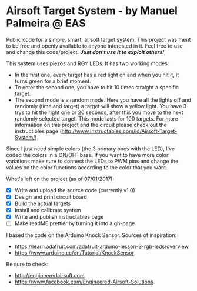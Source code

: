 # Airsoft Target System - by Manuel Palmeira @ EAS

Public code for a simple, smart, airsoft target system. This project was ment to be free and openly available to anyone interested in it. Feel free to use and change this code/project.
**_Just don't use it to exploit others!_**

This system uses piezos and RGY LEDs. It has two working modes:
- In the first one, every target has a red light on and when you hit it, it turns green for a brief moment.
- To enter the second one, you have to hit 10 times straight a specific target. 
- The second mode is a random mode. Here you have all the lights off and randomly (time and target) a target will show a yellow light. You have 3 trys to hit the right one or 20 seconds, after this you move to the next randomly selected target. This mode lasts for 100 targets.
For more information on this project and the circuit please check out the instructibles page (http://www.instructables.com/id/Airsoft-Target-System/).

Since I just need simple colors (the 3 primary ones with the LED), I've coded the colors in a ON/OFF base.
If you want to have more color variations make sure to connect the LEDs to PWM pins and change the values on the
color functions according to the color that you want.

What's left on the project (as of 07/01/2017):
- [x] Write and upload the source code (currently v1.0)
- [x] Design and print circuit board
- [x] Build the actual targets
- [x] Install and calibrate system
- [X] Write and publish instructables page
- [ ] Make readME prettier by turning it into a gh-page

I based the code on the Arduino Knock Sensor. Sources of inspiration:
- https://learn.adafruit.com/adafruit-arduino-lesson-3-rgb-leds/overview
- https://www.arduino.cc/en/Tutorial/KnockSensor

Be sure to check:
- http://engineeredairsoft.com
- https://www.facebook.com/Engineered-Airsoft-Solutions
